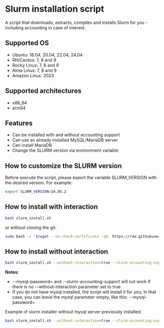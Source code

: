 # Slurm installation script

A script that downloads, extracts, compiles and installs Slurm for you - including accounting in case of interest.


## Supported OS

- Ubuntu: 18.04, 20.04, 22.04, 24.04
- RH/Centos: 7, 8 and 9
- Rocky Linux: 7, 8 and 9
- Alma Linux: 7, 8 and 9
- Amazon Linux: 2023

## Supported architectures
- x86_64
- arm64

## Features
- Can be installed with and without accounting support
- Can use an already installed MySQL/MariaDB server
- Can install MariaDB
- Change the SLURM version via environment variable

## How to customize the SLURM version

Before execute the script, please export the variable SLURM_VERSION with the desired version.
For example:

```bash
export SLURM_VERSION=24.05.2
```

## How to install with interaction

```bash
bash slurm_install.sh
```

or without cloning the git:

```bash
sudo bash -c "$(wget --no-check-certificate -qO- https://raw.githubusercontent.com/NISP-GmbH/SLURM/main/slurm_install.sh)"
```

## How to install without interaction

```bash
bash slurm_install.sh --without-interaction=true --slurm-accounting-support=true --mysql-password=123456789
```

**Notes:**
* --mysql-password= and --slurm-accounting-support will not work if there is no --without-interaction parameter set to true
* If you do not have mysql installed, the script will install it for you; In that case, you can leave the mysql parameter empty, like this: --mysql-password=

Example of slurm installer without mysql server previously installed:
```bash
bash slurm_install.sh --without-interaction=true --slurm-accounting-support=true --mysql-password=
```
